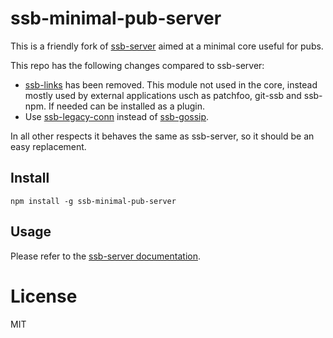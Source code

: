 # ssb-minimal-pub-server

This is a friendly fork of [ssb-server](https://github.com/ssbc/ssb-server) aimed at a minimal core useful for pubs.

This repo has the following changes compared to ssb-server:
 - [ssb-links](https://github.com/ssbc/ssb-links) has been
   removed. This module not used in the core, instead mostly used by
   external applications usch as patchfoo, git-ssb and ssb-npm. If
   needed can be installed as a plugin.
 - Use [ssb-legacy-conn](https://github.com/staltz/ssb-legacy-conn)
   instead of [ssb-gossip](https://github.com/ssbc/ssb-gossip).
   
In all other respects it behaves the same as ssb-server, so it should be an easy replacement.

## Install

```
npm install -g ssb-minimal-pub-server
```

## Usage

Please refer to the [ssb-server documentation](https://github.com/ssbc/ssb-server#example-usage-bash).

# License

MIT
